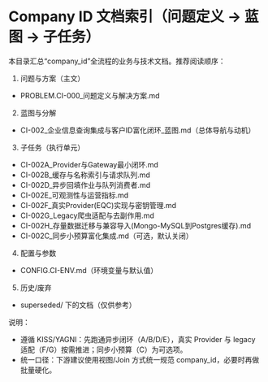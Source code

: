 # Company ID 文档索引（问题定义 → 蓝图 → 子任务）

本目录汇总“company_id”全流程的业务与技术文档。推荐阅读顺序：

1) 问题与方案（主文）

- PROBLEM.CI-000_问题定义与解决方案.md

2) 蓝图与分解

- CI-002_企业信息查询集成与客户ID富化闭环_蓝图.md（总体导航与动机）

3) 子任务（执行单元）

- CI-002A_Provider与Gateway最小闭环.md
- CI-002B_缓存与名称索引与请求队列.md
- CI-002D_异步回填作业与队列消费者.md
- CI-002E_可观测性与运营指标.md
- CI-002F_真实Provider(EQC)实现与密钥管理.md
- CI-002G_Legacy爬虫适配与去副作用.md
- CI-002H_存量数据迁移与兼容导入(Mongo-MySQL到Postgres缓存).md
- CI-002C_同步小预算富化集成.md（可选，默认关闭）

4) 配置与参数

- CONFIG.CI-ENV.md（环境变量与默认值）

5) 历史/废弃

- superseded/ 下的文档（仅供参考）

说明：

- 遵循 KISS/YAGNI：先跑通异步闭环（A/B/D/E），真实 Provider 与 legacy 适配（F/G）按需推进；同步小预算（C）为可选项。
- 统一口径：下游建议使用视图/Join 方式统一规范 company_id，必要时再做批量硬化。
